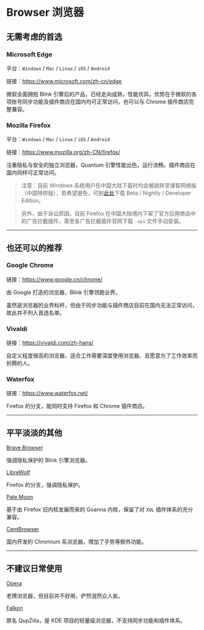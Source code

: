 # Browser 浏览器

## 无需考虑的首选

### Microsoft Edge

平台：`Windows` / `Mac` / `Linux` / `iOS` / `Android`

链接：https://www.microsoft.com/zh-cn/edge

微软全面拥抱 Blink 引擎后的产品，已经走向成熟，性能优异。优势在于微软的各项账号同步功能及插件商店在国内均可正常访问，也可以与 Chrome 插件商店完整兼容。

### Mozilla Firefox

平台：`Windows` / `Mac` / `Linux` / `iOS` / `Android`

链接：https://www.mozilla.org/zh-CN/firefox/

注重隐私与安全的独立浏览器，Quantum 引擎性能出色，运行流畅。插件商店在国内同样可正常访问。

> 注意：目前 Windows 系统用户在中国大陆下载时均会被跳转至谋智网络版（中国特供版），若希望避免，可到[此处](https://www.mozilla.org/zh-CN/firefox/channel/desktop/)下载 Beta / Nightly / Developer Edition。

> 另外，由于诉讼原因，目前 Firefox 在中国大陆境内下架了官方应用商店中的广告拦截插件，需至各广告拦截插件官网下载 `.xpi` 文件手动安装。

---

## 也还可以的推荐

### Google Chrome

链接：https://www.google.cn/chrome/

由 Google 打造的浏览器，Blink 引擎领跑业界。

虽然是浏览器的业界标杆，但由于同步功能与插件商店目前在国内无法正常访问，故此并不列入首选名单。

### Vivaldi

链接：https://vivaldi.com/zh-hans/

自定义程度很高的浏览器，适合工作需要深度使用浏览器、且愿意为了工作效率而折腾的人。

### Waterfox

链接：https://www.waterfox.net/

Firefox 的分支，能同时支持 Firefox 和 Chrome 插件商店。

---

## 平平淡淡的其他

[Brave Browser](https://brave.com/zh/)

强调隐私保护的 Blink 引擎浏览器。

[LibreWolf](https://librewolf.net/)

Firefox 的分支，强调隐私保护。

[Pale Moon](https://www.palemoon.org/)

基于由 Firefox 旧内核发展而来的 Goanna 内核，保留了对 `XUL` 插件体系的充分兼容。

[CentBrowser](https://www.centbrowser.com/)

国内开发的 Chromium 系浏览器，增加了手势等额外功能。

---

## 不建议日常使用

[Opera](https://www.opera.com/zh-cn)

老牌浏览器，但目前并不好用，俨然泯然众人矣。

[Falkon](https://www.falkon.org/)

原名 QupZilla，是 KDE 项目的轻量级浏览器，不支持同步功能和插件体系。